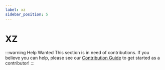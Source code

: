 ```yaml
---
label: xz
sidebar_position: 5
---
```


# XZ

:::warning Help Wanted
This section is in need of contributions. If you believe you can help, please see our [Contribution Guide](../contribution-guide.md) to get started as a contributor!
:::